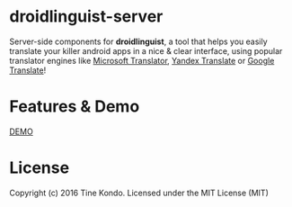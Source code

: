 droidlinguist-server
===========================================================================================================================================

Server-side components for **droidlinguist**, a tool that helps you easily translate your killer android apps in a nice & clear interface, using popular translator engines like [Microsoft Translator](http://aka.ms/MicrosoftTranslatorAttribution), [Yandex Translate](http://translate.yandex.com/) or [Google Translate](http://translate.google.com)!

# Features & Demo

[DEMO](https://droidlinguist.io)


# License

Copyright (c) 2016 Tine Kondo. Licensed under the MIT License (MIT)

